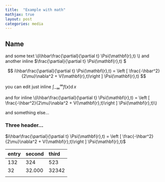 ```yaml
---
title:  "Example with math"
mathjax: true
layout: post
categories: media
---
```


## Name

and some text \\(i\hbar\frac{\partial}{\partial t} \Psi(\mathbf{r},t) \\) and another inline $\frac{\partial}{\partial t} \Psi(\mathbf{r},t) $

$$ i\hbar\frac{\partial}{\partial t} \Psi(\mathbf{r},t) = \left [ \frac{-\hbar^2}{2\mu}\nabla^2 + V(\mathbf{r},t)\right ] \Psi(\mathbf{r},t) $$

you can edit just inline $\int_{-\infty}^{\infty} f(x) \operatorname{d}x$

and for inline \\(i\hbar\frac{\partial}{\partial t} \Psi(\mathbf{r},t) = \left [ \frac{-\hbar^2}{2\mu}\nabla^2 + V(\mathbf{r},t)\right ] \Psi(\mathbf{r},t)\\)

and something else...

### Three header...

$i\hbar\frac{\partial}{\partial t} \Psi(\mathbf{r},t) = \left [ \frac{-\hbar^2}{2\mu}\nabla^2 + V(\mathbf{r},t)\right ] \Psi(\mathbf{r},t)$



| entry | second | third |
| ----- | ------ | :---- |
| 132   | 324    | 523   |
| 32    | 32.000 | 32342 |
|       |        |       |

